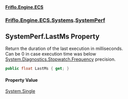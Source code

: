 #### [Friflo.Engine.ECS](index.md 'index')
### [Friflo.Engine.ECS.Systems](Friflo.Engine.ECS.Systems.md 'Friflo.Engine.ECS.Systems').[SystemPerf](SystemPerf.md 'Friflo.Engine.ECS.Systems.SystemPerf')

## SystemPerf.LastMs Property

Return the duration of the last execution in milliseconds. <br/>
           Can be 0 in case execution time was below [System.Diagnostics.Stopwatch.Frequency](https://docs.microsoft.com/en-us/dotnet/api/System.Diagnostics.Stopwatch.Frequency 'System.Diagnostics.Stopwatch.Frequency') precision.

```csharp
public float LastMs { get; }
```

#### Property Value
[System.Single](https://docs.microsoft.com/en-us/dotnet/api/System.Single 'System.Single')